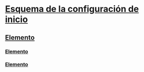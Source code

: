 # [Esquema de la configuración de inicio](index.md)
## [Elemento <startup>](startup-element.md)
### [Elemento <requiredRuntime>](requiredruntime-element.md)
### [Elemento <supportedRuntime>](supportedruntime-element.md)
